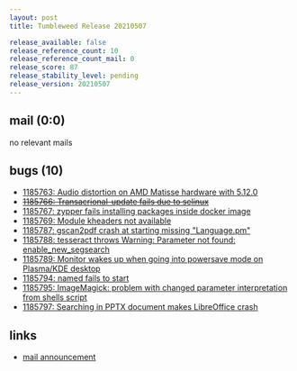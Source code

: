 ```yaml
---
layout: post
title: Tumbleweed Release 20210507

release_available: false
release_reference_count: 10
release_reference_count_mail: 0
release_score: 87
release_stability_level: pending
release_version: 20210507
---
```


## mail (0:0)

no relevant mails

## bugs (10)

<!--more-->

- [1185763: Audio distortion on AMD Matisse hardware with 5.12.0](https://bugzilla.opensuse.org/show_bug.cgi?id=1185763)
- ~~[1185766: Transacrional-update fails due to selinux](https://bugzilla.opensuse.org/show_bug.cgi?id=1185766)~~
- [1185767: zypper fails installing packages inside docker image](https://bugzilla.opensuse.org/show_bug.cgi?id=1185767)
- [1185769: Module kheaders not available](https://bugzilla.opensuse.org/show_bug.cgi?id=1185769)
- [1185787: gscan2pdf crash at starting missing "Language.pm"](https://bugzilla.opensuse.org/show_bug.cgi?id=1185787)
- [1185788: tesseract throws Warning: Parameter not found: enable_new_segsearch](https://bugzilla.opensuse.org/show_bug.cgi?id=1185788)
- [1185789: Monitor wakes up when going into powersave mode on Plasma/KDE desktop](https://bugzilla.opensuse.org/show_bug.cgi?id=1185789)
- [1185794: named fails to start](https://bugzilla.opensuse.org/show_bug.cgi?id=1185794)
- [1185795: ImageMagick: problem with changed parameter interpretation from shells script](https://bugzilla.opensuse.org/show_bug.cgi?id=1185795)
- [1185797: Searching in PPTX document makes LibreOffice crash](https://bugzilla.opensuse.org/show_bug.cgi?id=1185797)



## links

- [mail announcement](https://github.com/boombatower/tumbleweed-review/issues/10)
